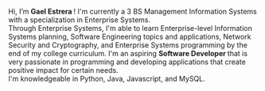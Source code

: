 Hi, I’m <b> Gael Estrera </b> ! I'm currently a 3 BS Management Information Systems with a specialization in Enterprise Systems. <br>
Through Enterprise Systems, I'm able to learn Enterprise-level Information Systems planning, Software Engineering topics and applications, Network Security and Cryptography, and Enterprise Systems programming by the end of my college curriculum. I'm an aspiring <b> Software Developer </b> that is very passionate in programming and developing applications that create positive impact for certain needs. <br>
I'm knowledgeable in Python, Java, Javascript, and MySQL. <br>



<!---
Decoretum/Decoretum is a ✨ special ✨ repository because its `README.md` (this file) appears on your GitHub profile.
You can click the Preview link to take a look at your changes.
--->
